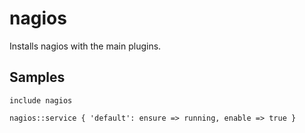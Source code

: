 nagios
======

Installs nagios with the main plugins.

Samples
-------
```
include nagios
```
```
nagios::service { 'default': ensure => running, enable => true }
```

